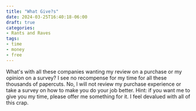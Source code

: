 ```yaml
---
title: "What Give?s"
date: 2024-03-25T16:40:18-06:00
draft: true
categories:
- Rants and Raves
tags:
- time
- money
- free
---
```

What's with all these companies wanting my review on a purchase or my opinion on a survey? I see no recompense for my time for all these thousands of papercuts. No, I will not review my purchase experience or take a survey on how to make you do your job better. Hint: if you want me to give you my time, please offer me something for it. I feel devalued with all of this crap.
